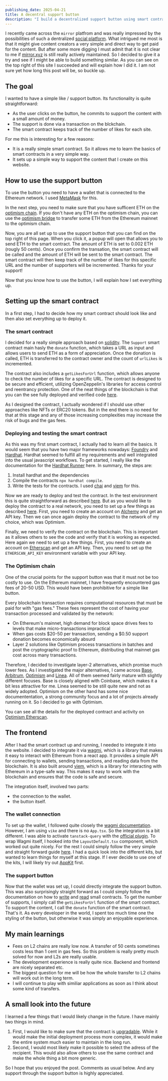 ```yaml
---
publishing_date: 2025-04-21
title: A decentral support button
description: "I build a decentralized support button using smart contracts for direct content monetization. Learn how blockchain enables transparent micro-payments without platform intermediaries."
---
```


I recently came across the `mirror` platfrom and was really impressed by the possibilities of such a dentralized [social platform](4). What intrigued me most is that it might give content creators a very simple and direct way to get paid for the content. But after some more digging I must admit that it is not clear to me if [mirror.xyz](https://mirror.xyz/) is still really actively maintained. So I decided to give it a try and see if I might be able to build something similar. As you can see on the top right of this site I succeeded and will explain how I did it. I am not sure yet how long this post will be, so buckle up.

## The goal

I wanted to have a simple like / support button. Its functionality is quite straightforward:

- As the user clicks on the button, he commits to support the content with a small amount of money.
- The support is done via a transaction on the blckchain.
- The smart contract keeps track of the number of likes for each site.

For me this is interesting for a few reasons:

- It is a really simple smart contract. So it allows me to learn the basics of smart contracts in a very simple way.
- It sets up a simple way to support the content that I create on this website.

## How to use the support button

To use the button you need to have a wallet that is connected to the Ethereum network. I used [MetaMask](https://metamask.io/) for this.

In the next step, you need to make sure that you have sufficent ETH on the [optimism chain](https://www.optimism.io). If you don't have any ETH on the optimism chain, you can use the [optimism bridge](https://app.optimism.io/bridge) to transfer some ETH from the Ethereum mainnet to the optimism chain.

Now, you are all set up to use the support button that you can find on the top right of this page. When you click it, a popup will open that allows you to send ETH to the smart contract. The amount of ETH is set to 0.002 ETH (rougly 50 cents). Once you confirm the transation, the smart contract will be called and the amount of ETH will be sent to the smart contract. The smart contract will then keep track of the number of likes for this specific URL and the number of supporters will be incremented. Thanks for your support!

Now that you know how to use the button, I will explain how I set everything up.

## Setting up the smart contract

In a first step, I had to decide how my smart contract should look like and then also set everything up to deploy it.

### The smart contract

I decided for a really simple approach based on [solidity](https://soliditylang.org/). The `Support` smart contract main hasly the `donate` function, which takes a URL as input and allows users to send ETH as a form of appreciation. Once the donation is called, ETH is transferred to the contract owner and the count of `urlLikes` is incremented.

The contract also includes a `getLikesForUrl` function, which allows anyone to check the number of likes for a specific URL. The contract is designed to be secure and efficient, utilizing OpenZeppelin's libraries for access control and reentrancy protection. One of the neat things of the blockchain is that you can the see fully deployed and verified code [here](https://optimistic.etherscan.io/address/0x314b07fbd33a7343479e99e6682d5ee1da7f17c1#code#F1#L1).

As I designed the contract, I actually wondered if I should use other approaches like NFTs or ERC20 tokens. But in the end there is no need for that at this stage and any of those increasing complexities may increase the risk of bugs and the gas fees.

### Deploying and testing the smart contract

As this was my first smart contract, I actually had to learn all the basics. It would seem that you have two major frameworks nowadays: [Foundry](https://book.getfoundry.sh/) and [Hardhat](https://hardhat.org/). Hardhat seemed to fulfill all my requirements and well integrated into the usual javascript workflows. To get started, I really like the documentation for the [Hardhat Runner](https://hardhat.org/hardhat-runner/docs/guides/compile-contracts) here. In summary, the steps are:

1. Install hardhat and the dependencies
2. Compile the contracts `npx hardhat compile`.
3. Write the tests for the contracts. I used [chai](https://www.chaijs.com/) and [viem](https://hardhat.org/hardhat-runner/docs/advanced/using-viem) for this.

Now we are ready to deploy and test the contract. In the test environment this is quite straightforward as described [here](https://hardhat.org/hardhat-runner/docs/guides/deploying). But as you would like to deploy the contract to a real network, you need to set up a few things as described [here](https://hardhat.org/hardhat-runner/docs/guides/verifying). First, you need to create an account on [Alchemy](https://www.alchemy.com/) and get an API key. Then we can once again deploy the contract to the network of my choice, which was Optimism.

Finally, we need to verify the contract on the blockchain. This is important as it allows others to see the code and verify that it is working as expected. Here again we need to set up a few things. First, you need to create an account on [Etherscan](https://etherscan.io/) and get an API key. Then, you need to set up the `ETHERSCAN_API_KEY` environment variable with your API key.

### The Optimism chain

One of the crucial points for the support button was that it must not be too costly to use. On the Ethereum mainnet, I have frequently encountered gas fees of 20-50 USD. This would have been prohibitive for a simple like button.

Every blockchain transaction requires computational resources that must be paid for with "gas fees." These fees represent the cost of having your transaction processed and validated by the network:

- On Ethereum's mainnet, high demand for block space drives fees to levels that make micro-transactions impractical
- When gas costs $20-50 per transaction, sending a $0.50 support donation becomes economically absurd
- Layer 2 solutions like Optimism process transactions in batches and post the cryptographic proof to Ethereum, distributing that mainnet gas cost across many transactions.

Therefore, I decided to investigate layer-2 alternatives, which promise much lower fees. As I investigated the major alternatives, I came across [Base](https://www.base.org/), [Arbitrum](https://arbitrum.io/), [Optimism](https://www.optimism.io/) and [Linea](https://linea.build/). All of them seemed fairly mature with slightly different focuses. Base is closely aligned with Coinbase, which makes it a bit less attractive for me. Linea seemed to be still quite new and not as widely adopted. Optimism on the other hand has some nice documententation, a strong community focus and a lot of projects already running on it. So I decided to go with Optimism.

You can see all the details for the deployed contract and activity on [Optimism Etherscan](https://optimistic.etherscan.io/address/0x314b07fbd33a7343479e99e6682d5ee1da7f17c1).

## The frontend

After I had the smart contract up and running, I needed to integrate it into the website. I decided to integrate it via [wagmi](https://wagmi.sh/), which is a library that makes it easy to interact with Ethereum from a react app. It provides a simple API for connecting to wallets, sending transactions, and reading data from the blockchain. It is also built around [viem](https://viem.sh/), which is a library for interacting with Ethereum in a type-safe way. This makes it easy to work with the blockchain and ensures that the code is safe and secure.

The integration itself, involved two parts:

- the connection to the wallet.
- the button itself.

### The wallet connection

To set up the wallet, I followed quite closely the [wagmi documentation](https://wagmi.sh/react/getting-started). However, I am using `vike` and there is no `App.tsx`. So the integration is a bit different. I was able to activate `tanstack-query` with the [official plugin](https://vike.dev/tanstack-query). To wrap Wagmi itself, I hooked into the `LayoutDefault.tsx` component, which worked out quite nicely. For the rest I could simply follow the very simple and straight forward guide [here](https://wagmi.sh/react/guides/connect-wallet). I had a quick look into the different kits, but wanted to learn things for myself at this stage. If I ever decide to use one of the kits, I will likely try out [AppKit](https://appkit.dev/) first.

### The support button

Now that the wallet was set up, I could directly integrate the support button. This was also surprisingly straight forward as I could simply follow the documentation on how to [write](https://wagmi.sh/react/guides/write-to-contract) and [read](https://wagmi.sh/react/guides/read-from-contract) small contracts. To get the number of supports, I simply call the `getLikesForUrl` function of the smart contract. To support the content, I call the `donate` function of the smart contract. That's it. As every developer in the world, I spent too much time one the styling of the button, but otherwise it was simply an enjoyable experience.

## My main learnings

- Fees on L2 chains are really low now. A transfer of 50 cents sometimes costs less than 1 cent in gas fees. So this problem is really pretty much solved for now and L2s are really usable.
- The development experience is really quite nice. Backend and frontend are nicely separated etc.
- The biggest question for me will be how the whole transfer to L2 chains will work out in the long term.
- I will continue to play with similiar applications as soon as I think about some kind of transfers.

## A small look into the future

I learned a few things that I would likely change in the future. I have mainly two things in mind.

1. First, I would like to make sure that the contract is [upgradable](https://docs.openzeppelin.com/upgrades-plugins/writing-upgradeable). While it would make the initial deployment process more complex, it would make the entire system much easier to maintain in the long run.
2. Second, I would most likely make it possible to select the adress of the recipient. This would also allow others to use the same contract and make the whole thing a bit more generic.

So I hope that you enjoyed the post. Comments as usual below. And any support through the support button is highly appreciated.
